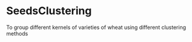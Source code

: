 # SeedsClustering
To group different kernels of  varieties of wheat using different clustering methods
